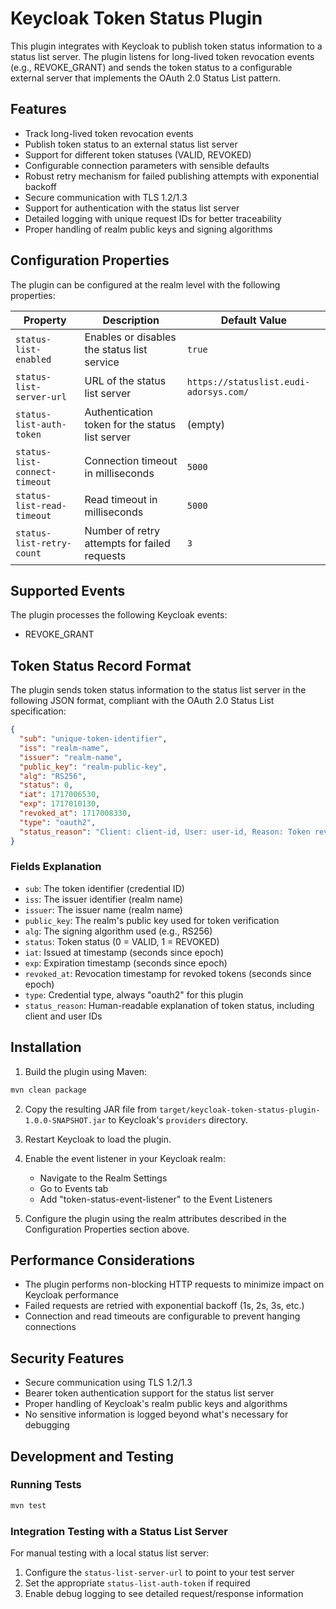 # Keycloak Token Status Plugin

This plugin integrates with Keycloak to publish token status information to a status list server. The plugin listens for long-lived token revocation events (e.g., REVOKE_GRANT) and sends the token status to a configurable external server that implements the OAuth 2.0 Status List pattern.

## Features

- Track long-lived token revocation events
- Publish token status to an external status list server
- Support for different token statuses (VALID, REVOKED)
- Configurable connection parameters with sensible defaults
- Robust retry mechanism for failed publishing attempts with exponential backoff
- Secure communication with TLS 1.2/1.3
- Support for authentication with the status list server
- Detailed logging with unique request IDs for better traceability
- Proper handling of realm public keys and signing algorithms

## Configuration Properties

The plugin can be configured at the realm level with the following properties:

| Property | Description | Default Value |
|----------|-------------|---------------|
| `status-list-enabled` | Enables or disables the status list service | `true` |
| `status-list-server-url` | URL of the status list server | `https://statuslist.eudi-adorsys.com/` |
| `status-list-auth-token` | Authentication token for the status list server | (empty) |
| `status-list-connect-timeout` | Connection timeout in milliseconds | `5000` |
| `status-list-read-timeout` | Read timeout in milliseconds | `5000` |
| `status-list-retry-count` | Number of retry attempts for failed requests | `3` |

## Supported Events

The plugin processes the following Keycloak events:

- REVOKE_GRANT

## Token Status Record Format

The plugin sends token status information to the status list server in the following JSON format, compliant with the OAuth 2.0 Status List specification:

```json
{
  "sub": "unique-token-identifier",
  "iss": "realm-name",
  "issuer": "realm-name",
  "public_key": "realm-public-key",
  "alg": "RS256",
  "status": 0,
  "iat": 1717006530,
  "exp": 1717010130,
  "revoked_at": 1717008330,
  "type": "oauth2",
  "status_reason": "Client: client-id, User: user-id, Reason: Token revoked"
}
```

### Fields Explanation

- `sub`: The token identifier (credential ID)
- `iss`: The issuer identifier (realm name)
- `issuer`: The issuer name (realm name)
- `public_key`: The realm's public key used for token verification
- `alg`: The signing algorithm used (e.g., RS256)
- `status`: Token status (0 = VALID, 1 = REVOKED)
- `iat`: Issued at timestamp (seconds since epoch)
- `exp`: Expiration timestamp (seconds since epoch)
- `revoked_at`: Revocation timestamp for revoked tokens (seconds since epoch)
- `type`: Credential type, always "oauth2" for this plugin
- `status_reason`: Human-readable explanation of token status, including client and user IDs

## Installation

1. Build the plugin using Maven:

```bash
mvn clean package
```

2. Copy the resulting JAR file from `target/keycloak-token-status-plugin-1.0.0-SNAPSHOT.jar` to Keycloak's `providers` directory.

3. Restart Keycloak to load the plugin.

4. Enable the event listener in your Keycloak realm:
   - Navigate to the Realm Settings
   - Go to Events tab
   - Add "token-status-event-listener" to the Event Listeners

5. Configure the plugin using the realm attributes described in the Configuration Properties section above.

## Performance Considerations

- The plugin performs non-blocking HTTP requests to minimize impact on Keycloak performance
- Failed requests are retried with exponential backoff (1s, 2s, 3s, etc.)
- Connection and read timeouts are configurable to prevent hanging connections

## Security Features

- Secure communication using TLS 1.2/1.3
- Bearer token authentication support for the status list server
- Proper handling of Keycloak's realm public keys and algorithms
- No sensitive information is logged beyond what's necessary for debugging

## Development and Testing

### Running Tests

```bash
mvn test
```

### Integration Testing with a Status List Server

For manual testing with a local status list server:

1. Configure the `status-list-server-url` to point to your test server
2. Set the appropriate `status-list-auth-token` if required
3. Enable debug logging to see detailed request/response information
